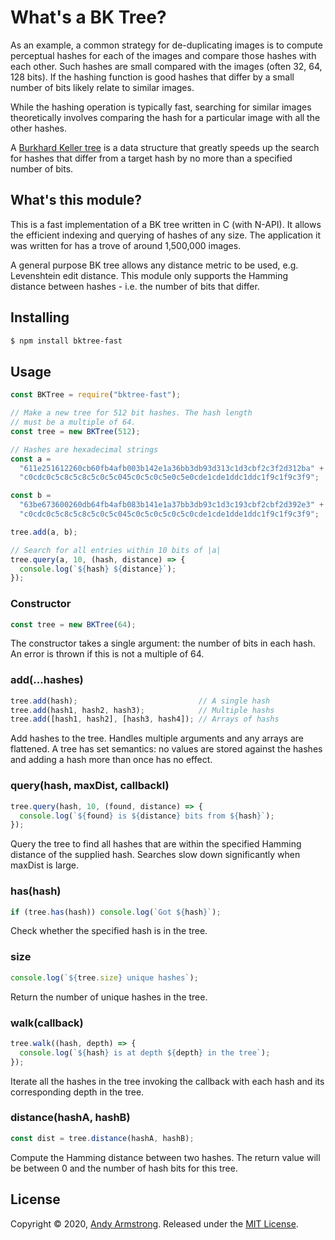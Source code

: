 # What's a BK Tree?

As an example, a common strategy for de-duplicating images is to compute
perceptual hashes for each of the images and compare those hashes with
each other. Such hashes are small compared with the images (often 32,
64, 128 bits). If the hashing function is good hashes that differ by
a small number of bits likely relate to similar images.

While the hashing operation is typically fast, searching for similar
images theoretically involves comparing the hash for a particular image
with all the other hashes.

A [Burkhard Keller tree](https://en.wikipedia.org/wiki/BK-tree) is a
data structure that greatly speeds up the search for hashes that differ
from a target hash by no more than a specified number of bits.

## What's this module?

This is a fast implementation of a BK tree written in C (with N-API). It
allows the efficient indexing and querying of hashes of any size. The
application it was written for has a trove of around 1,500,000 images.

A general purpose BK tree allows any distance metric to be used, e.g.
Levenshtein edit distance. This module only supports the Hamming
distance between hashes - i.e. the number of bits that differ.

## Installing

```sh
$ npm install bktree-fast
```

## Usage

```js
const BKTree = require("bktree-fast");

// Make a new tree for 512 bit hashes. The hash length
// must be a multiple of 64.
const tree = new BKTree(512);

// Hashes are hexadecimal strings
const a =
  "611e251612260cb60fb4afb003b142e1a36bb3db93d313c1d3cbf2c3f2d312ba" +
  "c0cdc0c5c8c5c8c5c0c5c045c0c5c0c5e0c5e0cde1cde1ddc1ddc1f9c1f9c3f9";

const b =
  "63be673600260db64fb4afb083b141e1a37bb3db93c1d3c193cbf2cbf2d392e3" +
  "c0cdc0c5c8c5c8c5c0c5c045c0c5c0c5c0c5c0cde1cde1dde1ddc1f9c1f9c3f9";

tree.add(a, b);

// Search for all entries within 10 bits of |a|
tree.query(a, 10, (hash, distance) => {
  console.log(`${hash} ${distance}`);
});
```

### Constructor

```js
const tree = new BKTree(64);
```

The constructor takes a single argument: the number of bits in each
hash. An error is thrown if this is not a multiple of 64.
  
### add(...hashes)

```js
tree.add(hash);                           // A single hash
tree.add(hash1, hash2, hash3);            // Multiple hashs
tree.add([hash1, hash2], [hash3, hash4]); // Arrays of hashs
```

Add hashes to the tree. Handles multiple arguments and any arrays are
flattened. A tree has set semantics: no values are stored against the
hashes and adding a hash more than once has no effect.

### query(hash, maxDist, callbackl)

```js
tree.query(hash, 10, (found, distance) => {
  console.log(`${found} is ${distance} bits from ${hash}`);
});
```

Query the tree to find all hashes that are within the specified Hamming
distance of the supplied hash. Searches slow down significantly when
maxDist is large.

### has(hash)

```js
if (tree.has(hash)) console.log(`Got ${hash}`);
```

Check whether the specified hash is in the tree.

### size

```js
console.log(`${tree.size} unique hashes`);
```

Return the number of unique hashes in the tree.

### walk(callback)

```js
tree.walk((hash, depth) => {
  console.log(`${hash} is at depth ${depth} in the tree`);
});
```

Iterate all the hashes in the tree invoking the callback with each hash
and its corresponding depth in the tree.

### distance(hashA, hashB)

```js
const dist = tree.distance(hashA, hashB);
```

Compute the Hamming distance between two hashes. The return value will be
between 0 and the number of hash bits for this tree.

## License

Copyright © 2020, [Andy Armstrong](https://github.com/AndyA).
Released under the [MIT License](LICENSE).


